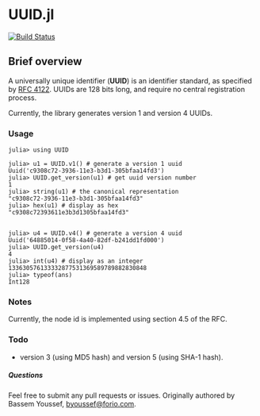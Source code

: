 # UUID.jl
[![Build Status](https://travis-ci.org/forio/UUID.jl.png?branch=master)](https://travis-ci.org/forio/UUID.jl)

## Brief overview

A universally unique identifier (**UUID**) is an identifier standard, as specified by [RFC 4122](http://www.ietf.org/rfc/rfc4122.txt). UUIDs are 128 bits long, and require no central registration process.

Currently, the library generates version 1 and version 4 UUIDs.

### Usage


    julia> using UUID

    julia> u1 = UUID.v1() # generate a version 1 uuid
    Uuid('c9308c72-3936-11e3-b3d1-305bfaa14fd3')
    julia> UUID.get_version(u1) # get uuid version number
    1
    julia> string(u1) # the canonical representation
    "c9308c72-3936-11e3-b3d1-305bfaa14fd3"
    julia> hex(u1) # display as hex
    "c9308c72393611e3b3d1305bfaa14fd3"


    julia> u4 = UUID.v4() # generate a version 4 uuid
    Uuid('64885014-0f58-4a40-82df-b241dd1fd000')
    julia> UUID.get_version(u4)
    4
    julia> int(u4) # display as an integer
    133630576133332877531369589789882830848
    julia> typeof(ans)
    Int128



### Notes
Currently, the node id is implemented using section 4.5 of the RFC.

### Todo
- version 3 (using MD5 hash) and version 5 (using SHA-1 hash).

##### Questions
Feel free to submit any pull requests or issues. Originally authored by Bassem Youssef, byoussef@forio.com.
